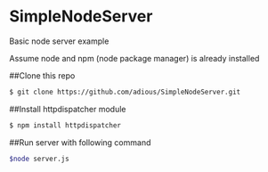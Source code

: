 # SimpleNodeServer
Basic node server example

Assume node and npm (node package manager) is already installed

##Clone this repo

```sh
$ git clone https://github.com/adious/SimpleNodeServer.git
```

##Install httpdispatcher module 

```sh
$ npm install httpdispatcher
```

##Run server with following command

```sh
$node server.js
```

